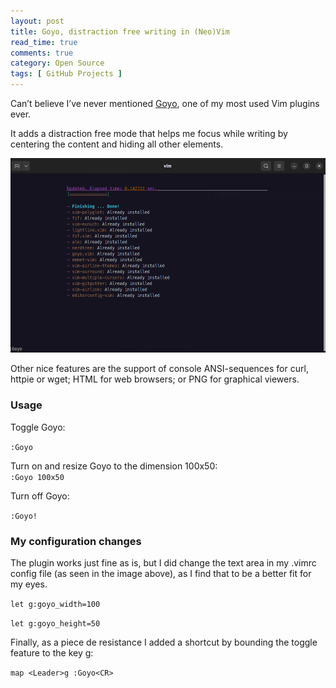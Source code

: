 ```yaml
---
layout: post
title: Goyo, distraction free writing in (Neo)Vim
read_time: true  
comments: true
category: Open Source
tags: [ GitHub Projects ]
---
```


Can’t believe I’ve never mentioned [Goyo](https://github.com/junegunn/goyo.vim), one of my most used Vim plugins ever.

It adds a distraction free mode that helps me focus while writing by centering the content and hiding all other elements.

<img src="/assets/vim-goyo.png" width="654">

Other nice features are the support of console ANSI-sequences for curl, httpie or wget; HTML for web browsers; or PNG for graphical viewers. 

### Usage

Toggle Goyo:

`:Goyo`

Turn on and resize Goyo to the dimension 100x50:
<br>`:Goyo 100x50`

Turn off Goyo:

`:Goyo!`

### My configuration changes

The plugin works just fine as is, but I did change the text area in my .vimrc config file (as seen in the image above), as I find that to be a better fit for my eyes.

`let g:goyo_width=100`

`let g:goyo_height=50`

Finally, as a piece de resistance I added a shortcut by bounding the toggle feature to the key <Leader>g:

`map <Leader>g :Goyo<CR>`

